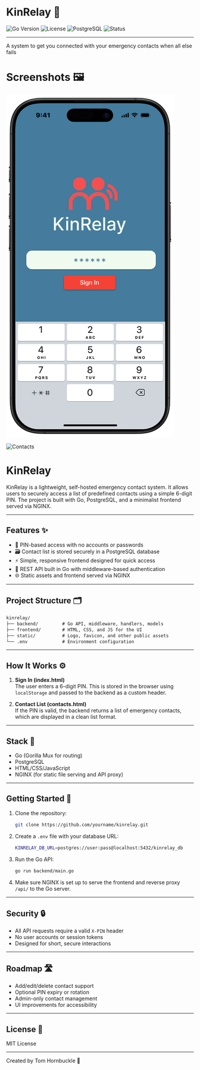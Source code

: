 # KinRelay 🔗  
![Go Version](https://img.shields.io/badge/Go-1.21-blue)
![License](https://img.shields.io/badge/license-MIT-green)
![PostgreSQL](https://img.shields.io/badge/database-PostgreSQL-blue)
![Status](https://img.shields.io/badge/status-In_Development-orange)

---

A system to get you connected with your emergency contacts when all else fails

# Screenshots 🖼️

![Sign-In](./static/screenshots/signin.png)

![Contacts](./static/screenshots/contacts.png)

# KinRelay

KinRelay is a lightweight, self-hosted emergency contact system. It allows users to securely access a list of predefined contacts using a simple 6-digit PIN. The project is built with Go, PostgreSQL, and a minimalist frontend served via NGINX.

---

## Features ✨

- 🔐 PIN-based access with no accounts or passwords
- 🗃️ Contact list is stored securely in a PostgreSQL database
- ⚡ Simple, responsive frontend designed for quick access
- 🔧 REST API built in Go with middleware-based authentication
- 🌐 Static assets and frontend served via NGINX

---

## Project Structure 🗂️

```
kinrelay/
├── backend/         # Go API, middleware, handlers, models
├── frontend/        # HTML, CSS, and JS for the UI
├── static/          # Logo, favicon, and other public assets
└── .env             # Environment configuration
```

---

## How It Works ⚙️

1. **Sign In (index.html)**  
   The user enters a 6-digit PIN. This is stored in the browser using `localStorage` and passed to the backend as a custom header.

2. **Contact List (contacts.html)**  
   If the PIN is valid, the backend returns a list of emergency contacts, which are displayed in a clean list format.

---

## Stack 🧰

- Go (Gorilla Mux for routing)
- PostgreSQL
- HTML/CSS/JavaScript
- NGINX (for static file serving and API proxy)

---

## Getting Started 🚀

1. Clone the repository:
   ```bash
   git clone https://github.com/yourname/kinrelay.git
   ```

2. Create a `.env` file with your database URL:
   ```bash
   KINRELAY_DB_URL=postgres://user:pass@localhost:5432/kinrelay_db
   ```

3. Run the Go API:
   ```bash
   go run backend/main.go
   ```

4. Make sure NGINX is set up to serve the frontend and reverse proxy `/api/` to the Go server.

---

## Security 🔒

- All API requests require a valid `X-PIN` header
- No user accounts or session tokens
- Designed for short, secure interactions

---

## Roadmap 🛣️

- Add/edit/delete contact support
- Optional PIN expiry or rotation
- Admin-only contact management
- UI improvements for accessibility

---

## License 📄

MIT License

---

Created by Tom Hornbuckle 👤